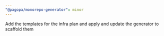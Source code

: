 ```yaml
---
"@pagopa/monorepo-generator": minor
---
```


Add the templates for the infra plan and apply and update the generator to scaffold them

